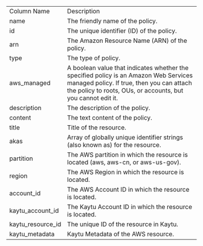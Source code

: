 <table>
	<tr><td>Column Name</td><td>Description</td></tr>
	<tr><td>name</td><td>The friendly name of the policy.</td></tr>
	<tr><td>id</td><td>The unique identifier (ID) of the policy.</td></tr>
	<tr><td>arn</td><td>The Amazon Resource Name (ARN) of the policy.</td></tr>
	<tr><td>type</td><td>The type of policy.</td></tr>
	<tr><td>aws_managed</td><td>A boolean value that indicates whether the specified policy is an Amazon Web Services managed policy. If true, then you can attach the policy to roots, OUs, or accounts, but you cannot edit it.</td></tr>
	<tr><td>description</td><td>The description of the policy.</td></tr>
	<tr><td>content</td><td>The text content of the policy.</td></tr>
	<tr><td>title</td><td>Title of the resource.</td></tr>
	<tr><td>akas</td><td>Array of globally unique identifier strings (also known as) for the resource.</td></tr>
	<tr><td>partition</td><td>The AWS partition in which the resource is located (aws, aws-cn, or aws-us-gov).</td></tr>
	<tr><td>region</td><td>The AWS Region in which the resource is located.</td></tr>
	<tr><td>account_id</td><td>The AWS Account ID in which the resource is located.</td></tr>
	<tr><td>kaytu_account_id</td><td>The Kaytu Account ID in which the resource is located.</td></tr>
	<tr><td>kaytu_resource_id</td><td>The unique ID of the resource in Kaytu.</td></tr>
	<tr><td>kaytu_metadata</td><td>Kaytu Metadata of the AWS resource.</td></tr>
</table>